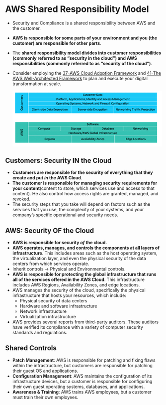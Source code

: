 # AWS Shared Responsibility Model
- Security and Compliance is a shared responsibility between AWS and the customer.
- **AWS is responsible for some parts of your environment and you (the customer) are responsible for other parts**.
- The **shared responsibility model divides into customer responsibilities (commonly referred to as “security in the cloud”) and AWS responsibilities (commonly referred to as “security of the cloud”)**.
- Consider employing the [37-AWS Cloud Adoption Framework](AWS/Cloud%20Practitioner%20(CLF-C02)/09-Migration%20and%20Innovation/37-AWS%20Cloud%20Adoption%20Framework.md) and [41-The AWS Well-Architected Framework](AWS/Cloud%20Practitioner%20(CLF-C02)/10-The%20Cloud%20Journey/41-The%20AWS%20Well-Architected%20Framework.md) to plan and execute your digital transformation at scale.

	![shared_responsibility_model](../img/shared_responsibility_model.png)

## Customers: Security IN the Cloud
- **Customers are responsible for the security of everything that they create and put _in_ the AWS Cloud**.
- **The customer is responsible for managing security requirements for your content**(content to store, which services use and access to that content). He also control how access rights are granted, managed, and revoked.
- The security steps that you take will depend on factors such as the services that you use, the complexity of your systems, and your company’s specific operational and security needs.

## AWS: Security OF the Cloud
- **AWS is responsible for security _of_ the cloud.**
- **AWS operates, manages, and controls the components at all layers of infrastructure**. This includes areas such as the host operating system, the virtualization layer, and even the physical security of the data centers from which services operate. 
- Inherit controls -> Physical and Environmental controls.
- **AWS is responsible for protecting the global infrastructure that runs all of the services offered in the AWS Cloud**. This infrastructure includes AWS Regions, Availability Zones, and edge locations.
- AWS manages the security of the cloud, specifically the physical infrastructure that hosts your resources, which include:
	- Physical security of data centers
	- Hardware and software infrastructure
	- Network infrastructure
	- Virtualization infrastructure
- AWS provides several reports from third-party auditors. These auditors have verified its compliance with a variety of computer security standards and regulations.

## Shared Controls
- **Patch Management**: AWS is responsible for patching and fixing flaws within the infrastructure, but customers are responsible for patching their guest OS and applications.
- **Configuration Management**: AWS maintains the configuration of its infrastructure devices, but a customer is responsible for configuring their own guest operating systems, databases, and applications.
- **Awareness & Training**: AWS trains AWS employees, but a customer must train their own employees.